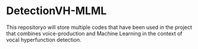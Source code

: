# DetectionVH-MLML
This repositoryo will store multiple codes that have been used in the project that combines voice-production and Machine Learning in the context of vocal hyperfunction detection.
